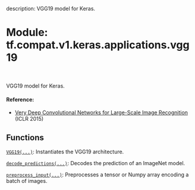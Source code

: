 description: VGG19 model for Keras.

<div itemscope itemtype="http://developers.google.com/ReferenceObject">
<meta itemprop="name" content="tf.compat.v1.keras.applications.vgg19" />
<meta itemprop="path" content="Stable" />
</div>

# Module: tf.compat.v1.keras.applications.vgg19

<!-- Insert buttons and diff -->

<table class="tfo-notebook-buttons tfo-api nocontent" align="left">

</table>



VGG19 model for Keras.



#### Reference:

- [Very Deep Convolutional Networks for Large-Scale Image Recognition](
    https://arxiv.org/abs/1409.1556) (ICLR 2015)


## Functions

[`VGG19(...)`](../../../../../tf/keras/applications/vgg19/VGG19.md): Instantiates the VGG19 architecture.

[`decode_predictions(...)`](../../../../../tf/keras/applications/vgg19/decode_predictions.md): Decodes the prediction of an ImageNet model.

[`preprocess_input(...)`](../../../../../tf/keras/applications/vgg19/preprocess_input.md): Preprocesses a tensor or Numpy array encoding a batch of images.

